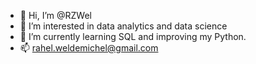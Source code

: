 - 👋 Hi, I’m @RZWel
- 👀 I’m interested in data analytics and data science
- 🌱 I’m currently learning SQL and improving my Python.
- 📫 rahel.weldemichel@gmail.com

<!---
RZWel/RZWel is a ✨ special ✨ repository because its `README.md` (this file) appears on your GitHub profile.
You can click the Preview link to take a look at your changes.
--->
